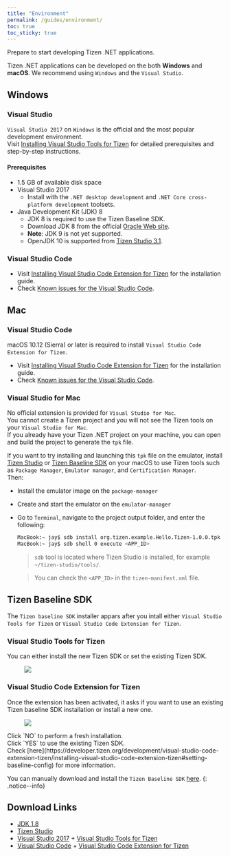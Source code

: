 ```yaml
---
title: "Environment"
permalink: /guides/environment/
toc: true
toc_sticky: true
---
```


Prepare to start developing Tizen .NET applications.

Tizen .NET applications can be developed on the both **Windows** and **macOS**. We recommend using `Windows` and the `Visual Studio`.

## Windows
### Visual Studio
`Visual Studio 2017` on `Windows` is the official and the most popular development environment.<br/>
Visit [Installing Visual Studio Tools for Tizen](https://developer.tizen.org/development/visual-studio-tools-tizen/installing-visual-studio-tools-tizen) for detailed prerequisites and step-by-step instructions. <br/>

#### Prerequisites
- 1.5 GB of available disk space
- Visual Studio 2017
  - Install with the `.NET desktop development` and `.NET Core cross-platform development` toolsets.
- Java Development Kit (JDK) 8
  - JDK 8 is required to use the Tizen Baseline SDK. 
  - Download JDK 8 from the official [Oracle Web site](https://www.oracle.com/technetwork/java/javase/downloads/index.html).
  - **Note**: JDK 9 is not yet supported.
  - OpenJDK 10 is supported from [Tizen Studio 3.1](https://developer.tizen.org/development/tizen-studio/download/release-notes).


### Visual Studio Code
- Visit [Installing Visual Studio Code Extension for Tizen](https://developer.tizen.org/development/visual-studio-code-extension-tizen/installing-visual-studio-code-extension-tizen) for the installation guide.<br/>
- Check [Known issues for the Visual Studio Code]({{site.url}}{{site.baseurl}}/issues/wearable/tools-vscode/).

## Mac
### Visual Studio Code
macOS 10.12 (Sierra) or later is required to install `Visual Studio Code Extension for Tizen`. <br/>
- Visit [Installing Visual Studio Code Extension for Tizen](https://developer.tizen.org/development/visual-studio-code-extension-tizen/installing-visual-studio-code-extension-tizen) for the installation guide.<br/>
- Check [Known issues for the Visual Studio Code]({{site.url}}{{site.baseurl}}/issues/wearable/tools-vscode/).

### Visual Studio for Mac
No official extension is provided for `Visual Studio for Mac`. <br/>
You cannot create a Tizen project and you will not see the Tizen tools on your `Visual Studio for Mac`.<br/>
If you already have your Tizen .NET project on your machine, you can open and build the project to generate the `tpk` file.

If you want to try installing and launching this `tpk` file on the emulator, install [Tizen Studio](https://developer.tizen.org/development/tizen-studio/download) or [Tizen Baseline SDK]({{site.url}}{{site.baseurl}}/guides/environment#tizen-baseline-sdk) on your macOS to use Tizen tools such as `Package Manager`, `Emulator manager`, and `Certification Manager`.<br/>
Then:
- Install the emulator image on the `package-manager`
- Create and start the emulator on the `emulator-manager`
- Go to `Terminal`, navigate to the project output folder, and enter the following:

    ```sh
    MacBook:~ jay$ sdb install org.tizen.example.Hello.Tizen-1.0.0.tpk
    MacBook:~ jay$ sdb shell 0 execute <APP_ID>
    ```
    > `sdb` tool is located where Tizen Studio is installed, for example `~/tizen-studio/tools/`.
    
    > You can check the `<APP_ID>` in the `tizen-manifest.xml` file.


## Tizen Baseline SDK
The `Tizen baseline SDK` installer appars after you intall either `Visual Studio Tools for Tizen` or `Visual Studio Code Extension for Tizen`.

### Visual Studio Tools for Tizen
You can either install the new Tizen SDK or set the existing Tizen SDK.
<figure>
    <img src="{{site.url}}{{site.baseurl}}/assets/images/guides/install_tizensdk_vs.png">
</figure>


### Visual Studio Code Extension for Tizen
Once the extension has been activated, it asks if you want to use an existing Tizen baseline SDK installation or install a new one.<br/>
<figure>
    <img src="{{site.url}}{{site.baseurl}}/assets/images/guides/install_tizensdk_code.png">
</figure>
Click `NO` to perform a fresh installation.<br/>
Click `YES` to use the existing Tizen SDK.<br/>
Check [here](https://developer.tizen.org/development/visual-studio-code-extension-tizen/installing-visual-studio-code-extension-tizen#setting-baseline-config) for more information.

You can manually download and install the `Tizen Baseline SDK` [here](http://download.tizen.org/sdk/Installer/Latest).
{: .notice--info}


## Download Links

 + [JDK 1.8](https://www.oracle.com/technetwork/java/javase/downloads/jdk8-downloads-2133151.html)
 + [Tizen Studio](https://developer.tizen.org/development/tizen-studio/download)
 + [Visual Studio 2017](https://visualstudio.microsoft.com/downloads/)   +   [Visual Studio Tools for Tizen](https://developer.tizen.org/development/visual-studio-tools-tizen/installing-visual-studio-tools-tizen#install) 
 + [Visual Studio Code](https://code.visualstudio.com/download)  +   [Visual Studio Code Extension for Tizen](https://developer.tizen.org/development/visual-studio-code-extension-tizen/installing-visual-studio-code-extension-tizen)
